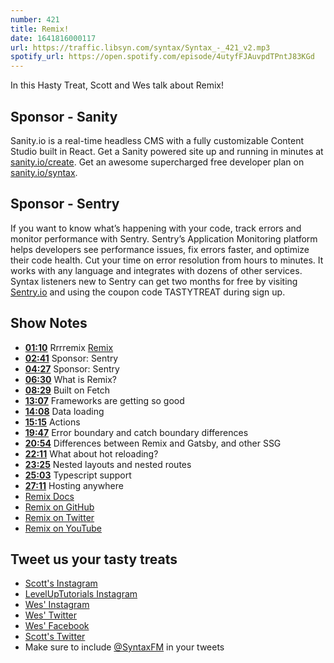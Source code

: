 ```yaml
---
number: 421
title: Remix!
date: 1641816000117
url: https://traffic.libsyn.com/syntax/Syntax_-_421_v2.mp3
spotify_url: https://open.spotify.com/episode/4utyfFJAuvpdTPntJ83KGd
---
```


In this Hasty Treat, Scott and Wes talk about Remix!

## Sponsor - Sanity

Sanity.io is a real-time headless CMS with a fully customizable Content Studio built in React. Get a Sanity powered site up and running in minutes at [sanity.io/create](https://www.sanity.io/create). Get an awesome supercharged free developer plan on [sanity.io/syntax](https://www.sanity.io/syntax).

## Sponsor - Sentry

If you want to know what’s happening with your code, track errors and monitor performance with Sentry. Sentry’s Application Monitoring platform helps developers see performance issues, fix errors faster, and optimize their code health. Cut your time on error resolution from hours to minutes. It works with any language and integrates with dozens of other services. Syntax listeners new to Sentry can get two months for  free by visiting [Sentry.io](https://sentry.io) and using the coupon code TASTYTREAT during sign up.

## Show Notes

* **[01:10](#t=01:10)** Rrrremix
[Remix](https://remix.run)
* **[02:41](#t=02:41)** Sponsor: Sentry
* **[04:27](#t=04:27)** Sponsor: Sentry
* **[06:30](#t=06:30)** What is Remix?
* **[08:29](#t=08:29)** Built on Fetch
* **[13:07](#t=13:07)** Frameworks are getting so good
* **[14:08](#t=14:08)** Data loading
* **[15:15](#t=15:15)** Actions
* **[19:47](#t=19:47)** Error boundary and catch boundary differences
* **[20:54](#t=20:54)** Differences between Remix and Gatsby, and other SSG
* **[22:11](#t=22:11)** What about hot reloading?
* **[23:25](#t=23:25)** Nested layouts and nested routes
* **[25:03](#t=25:03)** Typescript support
* **[27:11](#t=27:11)** Hosting anywhere
* [Remix Docs](https://remix.run/docs/en/v1)
* [Remix on GitHub](https://github.com/remix-run)
* [Remix on Twitter](https://twitter.com/remix_run)
* [Remix on YouTube](https://www.youtube.com/remix_run)

## Tweet us your tasty treats

* [Scott's Instagram](https://www.instagram.com/stolinski/)
* [LevelUpTutorials Instagram](https://www.instagram.com/LevelUpTutorials/)
* [Wes' Instagram](https://www.instagram.com/wesbos/)
* [Wes' Twitter](https://twitter.com/wesbos)
* [Wes' Facebook](https://www.facebook.com/wesbos.developer)
* [Scott's Twitter](https://twitter.com/stolinski)
* Make sure to include [@SyntaxFM](https://twitter.com/SyntaxFM) in your tweets
